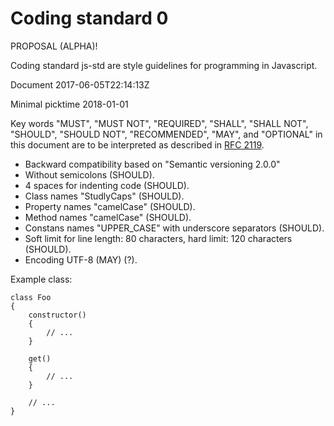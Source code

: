 Coding standard 0
=================

PROPOSAL (ALPHA)!

Coding standard js-std are style guidelines for programming in Javascript.

Document 2017-06-05T22:14:13Z

Minimal picktime 2018-01-01

Key words "MUST", "MUST NOT", "REQUIRED", "SHALL", "SHALL NOT",
"SHOULD", "SHOULD NOT", "RECOMMENDED",  "MAY", and "OPTIONAL"
in this document are to be interpreted as described in [RFC 2119][RFC 2119].

[RFC 2119]: http://www.ietf.org/rfc/rfc2119.txt

- Backward compatibility based on "Semantic versioning 2.0.0"
- Without semicolons (SHOULD).
- 4 spaces for indenting code (SHOULD).
- Class names "StudlyCaps" (SHOULD).
- Property names "camelCase" (SHOULD).
- Method names "camelCase" (SHOULD).
- Constans names "UPPER_CASE" with underscore separators (SHOULD).
- Soft limit for line length: 80 characters, hard limit: 120 characters (SHOULD).
- Encoding UTF-8 (MAY) (?).

Example class:

    class Foo
    {
        constructor()
        {
            // ...
        }

        get()
        {
            // ...
        }

        // ...
    }
